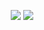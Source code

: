 <div align="center">
  
![](http://github-profile-summary-cards.vercel.app/api/cards/profile-details?username=Averagektn&theme=dark)
![](http://github-profile-summary-cards.vercel.app/api/cards/stats?username=Averagektn&theme=dark)

</div>

